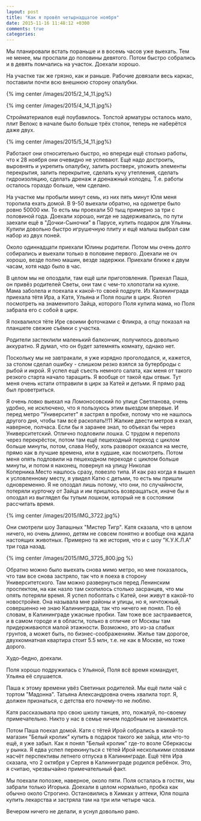 ```yaml
---
layout: post
title: "Как я провёл четырнадцатое ноября"
date: 2015-11-16 11:48:12 +0300
comments: true
categories: 
---
```

Мы планировали встать пораньше и в восемь часов уже выехать. Тем не менее, мы проспали до половины девятого. Потом быстро собрались и в девять помчались на участок. Доехали хорошо.

На участке так же грязно, как и раньше. Рабочие довязали весь каркас, поставили почти всю внешнюю сторону опалубки.

{% img center /images/2015/2_14_11.jpg%} 

{% img center /images/2015/4_14_11.jpg%}

Стройматериалов ещё поубавилось. Толстой арматуры осталось мало, плит Велокс в начале было больше трёх стопок, теперь не наберётся даже двух.

{% img center /images/2015/5_14_11.jpg%}

Работают они относительно быстро, но впереди ещё столько работы, что к 28 ноября они очевидно не успевают. Ещё надо достроить, выровнять и укрепить опалубку, залить ростверк, уложить элементы перекрытия, залить перекрытие, сделать кучу утепления, сделать гидроизоляцию, сделать дренаж и дренажный колодец. Т.е. работы осталось гораздо больше, чем сделано.

На участке мы пробыли минут семь, из них пять минут Юля меня торопила ехать домой. В 9-50 выехали обратно, на одометре было ровно 50000 км. То есть мы проехали 50 тыщ примерно за три с половиной года. Доехали хорошо, нигде не задерживались, по пути заехали ещё в "Дочки-Сыночки" в Парусе, купить подарок для Ульяны. Купили довольно быстро игрушечную плиту и ещё малыш выбрал сам набор из двух поней.

Около одиннадцати приехали Юлины родители. Потом мы очень долго собирались и выехали только в половине первого. Доехали не оч хорошо, везде полно машин, везде задержки. Приехали ближе к двум часам, хотя надо было в час.

В целом мы не опоздали, там ещё шли приготовления. Приехал Паша, он привёз родителей Светы, они там с чем-то хлопотали на кухне. Мама заболела и поехала к какой-то своей подруге. Из Калининграда приехала тётя Ира, а Катя, Ульяна и Поля пошли в цирк. Яхотел посмотреть на знаменитого Зайца, которого Поля купила мама, но Поля забрала его с собой в цирк.

Я похвалился тёте Ире своими фоточками с Фликра, а отцу показал на планшете свежие съёмки с участка.

Родители застеклили маленький балкончик, получилось довольно аккуратно. Я думал, что он будет затемнять комнату, однако нет.

Поскольку мы не завтракали, я уже изрядно проголодался, и, кажется, за столом сделал ошибку - слишком резко взялся за бутерброды с рыбой и икрой. Я успел ещё съесть немного салата, как меня от такого резкого старта начало таращить. Я вообще от такой еды отвык. Тут меня очень кстати отправили в цирк за Катей и детьми. Я прямо рад был проветриться.

Я очень ловко выехал на Ломоносовский по улице Светланова, очень удобно, не исключено, что я пользуюсь этим выездом впервые. И перед метро "Университет" я застрял в пробке, потому что не нашлось другого дня, чтобы там всё раскопать!!11 Жалкие двести метров я ехал, наверное, полчаса. Если бы я заранее знал, то объехал бы через Университетский. Отлично подловили лошка. С трудом я переполз через перекрёсток, потом там ещё пешеходный переход с циклом больше минуты, потом, слава Небу, хоть разворот оказался на месте, прямо как в лучшие времена, или в худшие, как посмотреть. Потом меня опять подловили на пешеходном переходе с циклом больше минуты, и потом я наконец, повернул на улицу Николая Коперника.Место нашлось сразу, повезло типа. И как раз когда я вышел к условленному месту, я увидел Катю с детьми, то есть мы пришли одновременно. Я не опоздал лишь потому, что они, по случайности, потеряли курточку от Зайца и им пришлось возвращаться, иначе бы я опоздал из выглядел бы тупым лошком, который не в состоянии рассчитать время.

{% img center /images/2015/IMG_3722.jpg%}

Они смотрели шоу Запашных "Мистер Тигр". Катя сказала, что в целом ничего, но очень длинно, детям не совсем понятно и вообще она ждала настоящих животных. Примерно та же история, что и с шоу "К.У.К.Л.А" три года назад.

{% img center /images/2015/IMG_3725_800.jpg %}

Обратно можно было выехать снова мимо метро, но мне показалось, что там все снова застряло, так что я поеха в сторону Университетского. Там можно развернуться перед Ленинским проспектом, на как назло там скопилось столько засранцев, что мы опять потеряли время. Я успел поболтать с Катей, они живут в какой-то новостройке. Она называла мне районы и улицы, но я, ничтожный, совершенно не знаю Калининграда, так что ничего не понял. По её словам, в Калининграде ужасные пробки. Там тоже все застраивается, и в самом городе и в области, только в отличие от Москвы там придерживаются малой этажности. Возможно, это из-за слабых грунтов, а может быть, по бизнес-соображениям. Жилье там дорогое, двухкомнатная квартира стоит 5.5 млн, т.е. не как в Москве, но тоже дорого.

Худо-бедно, доехали.

Поля хорошо подружилась с Ульяной, Поля всё время командует, Ульяна её слушается.

Паша к этому времени увёз Светиных родителей. Мы ещё пили чай с тортом "Мадонна". Татьяна Александровна очень хвалила торт. Я, должен признаться, с детства его почему-то не люблю.

Катя рассказывала про свою школу танцев, это, пожалуй, по-своему примечательно. Никто у нас в семье ничем подобным не занимается.

Потом Паша поехал домой. Катя с тётей Ирой собрались в какой-то магазин "Белый кролик" купить в подарок такого же зайца, или что-то ещё, я уже забыл. Как я понял "Белый кролик" где-то возле Сберкассы у рынка. Я едва успел перекинуться с тётей Ирой несколькими словами насчёт перспективы летнего отпуска в Калининграде. Ещё тётя Ира сказала, что 2 октября у Сергея в Калининграде родился ребёнок. Это, я считаю, чрезвычайно примечательный факт.

Мы поехали попозже, наверное, около пяти. Поля осталась в гостях, мы забрали только Игорька. Доехали в целом нормально, пробка как обычно около Строгино. Остановились в Химках у аптеки, Юля пошла купить лекарства и застряла там на три или четыре часа.

Вечером ничего не делали, я уснул довольно рано.
